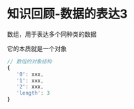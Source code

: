 # 知识回顾-数据的表达3

数组，用于表达多个同种类的数据

它的本质就是一个对象

```js
// 数组的对象结构
{
   '0': xxx,
   '1': xxx,
   '2': xxx,
   'length': 3
}
```